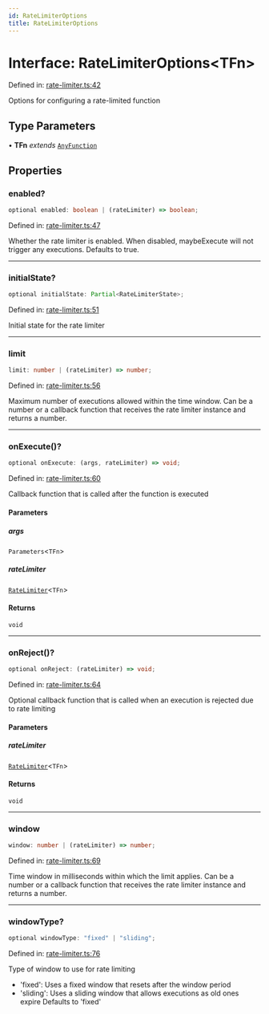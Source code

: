 ```yaml
---
id: RateLimiterOptions
title: RateLimiterOptions
---
```


<!-- DO NOT EDIT: this page is autogenerated from the type comments -->

# Interface: RateLimiterOptions\<TFn\>

Defined in: [rate-limiter.ts:42](https://github.com/TanStack/pacer/blob/main/packages/pacer/src/rate-limiter.ts#L42)

Options for configuring a rate-limited function

## Type Parameters

• **TFn** *extends* [`AnyFunction`](../../type-aliases/anyfunction.md)

## Properties

### enabled?

```ts
optional enabled: boolean | (rateLimiter) => boolean;
```

Defined in: [rate-limiter.ts:47](https://github.com/TanStack/pacer/blob/main/packages/pacer/src/rate-limiter.ts#L47)

Whether the rate limiter is enabled. When disabled, maybeExecute will not trigger any executions.
Defaults to true.

***

### initialState?

```ts
optional initialState: Partial<RateLimiterState>;
```

Defined in: [rate-limiter.ts:51](https://github.com/TanStack/pacer/blob/main/packages/pacer/src/rate-limiter.ts#L51)

Initial state for the rate limiter

***

### limit

```ts
limit: number | (rateLimiter) => number;
```

Defined in: [rate-limiter.ts:56](https://github.com/TanStack/pacer/blob/main/packages/pacer/src/rate-limiter.ts#L56)

Maximum number of executions allowed within the time window.
Can be a number or a callback function that receives the rate limiter instance and returns a number.

***

### onExecute()?

```ts
optional onExecute: (args, rateLimiter) => void;
```

Defined in: [rate-limiter.ts:60](https://github.com/TanStack/pacer/blob/main/packages/pacer/src/rate-limiter.ts#L60)

Callback function that is called after the function is executed

#### Parameters

##### args

`Parameters`\<`TFn`\>

##### rateLimiter

[`RateLimiter`](../../classes/ratelimiter.md)\<`TFn`\>

#### Returns

`void`

***

### onReject()?

```ts
optional onReject: (rateLimiter) => void;
```

Defined in: [rate-limiter.ts:64](https://github.com/TanStack/pacer/blob/main/packages/pacer/src/rate-limiter.ts#L64)

Optional callback function that is called when an execution is rejected due to rate limiting

#### Parameters

##### rateLimiter

[`RateLimiter`](../../classes/ratelimiter.md)\<`TFn`\>

#### Returns

`void`

***

### window

```ts
window: number | (rateLimiter) => number;
```

Defined in: [rate-limiter.ts:69](https://github.com/TanStack/pacer/blob/main/packages/pacer/src/rate-limiter.ts#L69)

Time window in milliseconds within which the limit applies.
Can be a number or a callback function that receives the rate limiter instance and returns a number.

***

### windowType?

```ts
optional windowType: "fixed" | "sliding";
```

Defined in: [rate-limiter.ts:76](https://github.com/TanStack/pacer/blob/main/packages/pacer/src/rate-limiter.ts#L76)

Type of window to use for rate limiting
- 'fixed': Uses a fixed window that resets after the window period
- 'sliding': Uses a sliding window that allows executions as old ones expire
Defaults to 'fixed'
